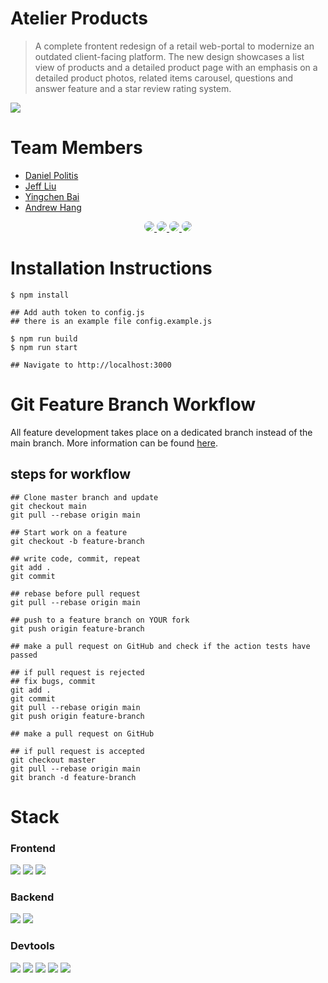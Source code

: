 # Atelier Products
> A complete frontent redesign of a retail web-portal to modernize an outdated client-facing platform. The new design showcases a list view of products and a detailed product page with an emphasis on a detailed product photos, related items carousel, questions and answer feature and a star review rating system.

<img src="./resources/atelier.gif" />

# Team Members
- [Daniel Politis](https://github.com/danpolitis)
- [Jeff Liu](https://github.com/theycallmejeff)
- [Yingchen Bai](https://github.com/pppbyc)
- [Andrew Hang](https://github.com/DrewHang)


<div align="center">
   <a href="https://github.com/danpolitis">
      <img style="border-radius: 50px" src="https://github.com/danpolitis.png?size=50">
   </a>
   <a href="https://github.com/theycallmejeff">
      <img style="border-radius: 50px" src="https://github.com/theycallmejeff.png?size=50">
   </a>
   <a href="https://github.com/pppbyc">
      <img style="border-radius: 50px" src="https://github.com/pppbyc.png?size=50">
   </a>
   <a href="https://github.com/DrewHang">
      <img style="border-radius: 50px" src="https://github.com/DrewHang.png?size=50">
   </a>
</div>

# Installation Instructions
```
$ npm install

## Add auth token to config.js
## there is an example file config.example.js

$ npm run build
$ npm run start

## Navigate to http://localhost:3000
```
# Git Feature Branch Workflow

All feature development takes place on a dedicated branch instead of the main branch. More information can be found [here](https://www.atlassian.com/git/tutorials/comparing-workflows/feature-branch-workflow).

## steps for workflow
```
## Clone master branch and update
git checkout main
git pull --rebase origin main

## Start work on a feature
git checkout -b feature-branch

## write code, commit, repeat
git add .
git commit

## rebase before pull request
git pull --rebase origin main

## push to a feature branch on YOUR fork
git push origin feature-branch

## make a pull request on GitHub and check if the action tests have passed

## if pull request is rejected
## fix bugs, commit
git add .
git commit
git pull --rebase origin main
git push origin feature-branch

## make a pull request on GitHub

## if pull request is accepted
git checkout master
git pull --rebase origin main
git branch -d feature-branch
```
 # Stack
### Frontend
<div>
  <img src="https://img.shields.io/badge/React-20232A?style=for-the-badge&logo=react&logoColor=61DAFB"/>
   <img src="https://img.shields.io/badge/Bootstrap-563D7C?style=for-the-badge&logo=bootstrap&logoColor=white" />
   <img src="https://img.shields.io/badge/styled--components-DB7093?style=for-the-badge&logo=styled-components&logoColor=white" />
</div>

### Backend
<div>
   <img src="https://img.shields.io/badge/Node.js-339933?style=for-the-badge&logo=nodedotjs&logoColor=white" />
   <img src="https://img.shields.io/badge/Express.js-000000?style=for-the-badge&logo=express&logoColor=white" />
</div>


### Devtools
<div>
   <img src="https://img.shields.io/badge/eslint-3A33D1?style=for-the-badge&logo=eslint&logoColor=white" />
   <img src="https://img.shields.io/badge/Webpack-8DD6F9?style=for-the-badge&logo=Webpack&logoColor=white" />
   <img src="https://img.shields.io/badge/Babel-F9DC3E?style=for-the-badge&logo=babel&logoColor=white" />
  <img src="https://img.shields.io/badge/Jest-C21325?style=for-the-badge&logo=jest&logoColor=white" />
  <img src="https://img.shields.io/badge/Puppeteer-40B5A4?style=for-the-badge&logo=Puppeteer&logoColor=white" />
</div>
